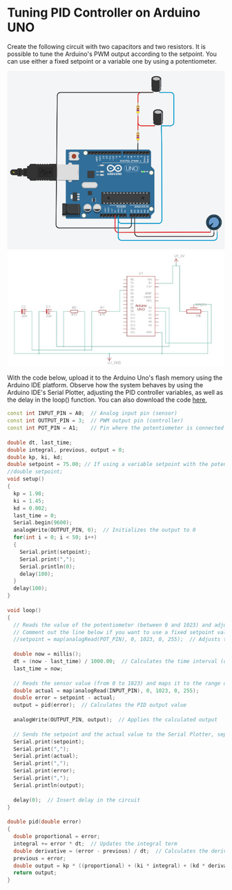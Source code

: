 # Tuning PID Controller on Arduino UNO

Create the following circuit with two capacitors and two resistors. It is possible to tune the Arduino's PWM output according to the setpoint. You can use either a fixed setpoint or a variable one by using a potentiometer.

<img src="./lesson_images/arduino_uno_pid.png" alt="Arduino UNO PID Components" width="1000"/>

<img src="./lesson_images/arduino_uno_pid_circuit.jpg" alt="Arduino UNO PID Circuit" width="1000"/>

With the code below, upload it to the Arduino Uno's flash memory using the Arduino IDE platform. Observe how the system behaves by using the Arduino IDE's Serial Plotter, adjusting the PID controller variables, as well as the delay in the loop() function. You can also download the code [here](./pid_controller_arduino_uno/pid_controller_arduino_uno.ino),

```cpp
const int INPUT_PIN = A0;  // Analog input pin (sensor)
const int OUTPUT_PIN = 3;  // PWM output pin (controller)
const int POT_PIN = A1;    // Pin where the potentiometer is connected

double dt, last_time;
double integral, previous, output = 0;
double kp, ki, kd;
double setpoint = 75.00; // If using a variable setpoint with the potentiometer, comment out this line
//double setpoint;
void setup()
{
  kp = 1.98;
  ki = 1.45;
  kd = 0.002;
  last_time = 0;
  Serial.begin(9600);
  analogWrite(OUTPUT_PIN, 0);  // Initializes the output to 0
  for(int i = 0; i < 50; i++)
  {
    Serial.print(setpoint);
    Serial.print(",");
    Serial.println(0);
    delay(100);
  }
  delay(100);
}

void loop()
{
  // Reads the value of the potentiometer (between 0 and 1023) and adjusts the setpoint dynamically. 
  // Comment out the line below if you want to use a fixed setpoint value
  //setpoint = map(analogRead(POT_PIN), 0, 1023, 0, 255);  // Adjusts the setpoint between 0 and 255 (adjust as necessary)

  double now = millis();
  dt = (now - last_time) / 1000.00;  // Calculates the time interval (dt)
  last_time = now;

  // Reads the sensor value (from 0 to 1023) and maps it to the range of 0 to 255
  double actual = map(analogRead(INPUT_PIN), 0, 1023, 0, 255);
  double error = setpoint - actual;
  output = pid(error);  // Calculates the PID output value

  analogWrite(OUTPUT_PIN, output);  // Applies the calculated output

  // Sends the setpoint and the actual value to the Serial Plotter, separated by commas
  Serial.print(setpoint);
  Serial.print(",");
  Serial.print(actual);
  Serial.print(",");
  Serial.print(error);
  Serial.print(",");
  Serial.println(output);

  delay(0);  // Insert delay in the circuit
}

double pid(double error)
{
  double proportional = error;
  integral += error * dt;  // Updates the integral term
  double derivative = (error - previous) / dt;  // Calculates the derivative term
  previous = error;
  double output = kp * ((proportional) + (ki * integral) + (kd * derivative));  // PID Ideal (ISA) summation
  return output;
}